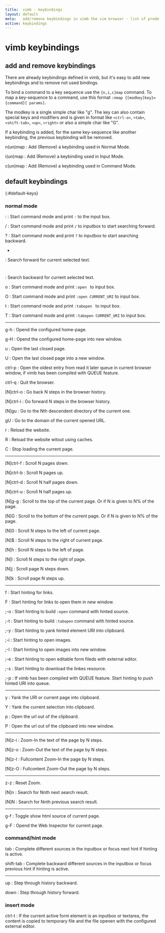 ```yaml
---
title:  vimb - keybindings
layout: default
meta:   add/remove keybindings in vimb the vim browser - list of predefined keybindings
active: keybindings
---
```


# vimb keybindings

## add and remove keybindings

There are already keybindings defined in vimb, but it's easy to add new
keybindings and to remove not used bindings.

To bind a command to a key sequence use the `{n,i,c}map` command. To map a
key-sequence to a command, use this format `:nmap {[modkey]key}={command}[
params]`.

The modkey is a single simple char like "g". The key can also contain special
keys and modifiers and is given in format like `<ctrl-o>`, `<tab>`,
`<shift-tab>`, `<up>`, `<right>` or also a simple char like "G".

If a keybinding is added, for the same key-sequence like another keybinding,
the previous keybinding will be removed.

n(un)map
: Add (Remove) a keybinding used in Normal Mode.

i(un)map
: Add (Remove) a keybinding used in Input Mode.

c(un)map
: Add (Remove) a keybinding used in Command Mode.

## default keybindings
{:#default-keys}

### normal mode

 :
: Start command mode and print `:` to the input box.

/
: Start command mode and print `/` to inputbox to start searching forward.

?
: Start command mode and print `?` to inputbox to start searching backward.

 *
: Search forward for current selected text.

 #
: Search backward for current selected text.

o
: Start command mode and print `:open ` to input box.

O
: Start command mode and print `:open CURRENT_URI` to input box.

t
: Start command mode and print `:tabopen ` to input box.

T
: Start command mode and print `:tabopen CURRENT_URI` to input box.

---

g-h
: Opend the configured home-page.

g-H
: Opend the configured home-page into new window.

u
: Open the last closed page.

U
: Open the last closed page into a new window.

ctrl-p
: Open the oldest entry from read it later queue in current browser window, if
  vimb has been compiled with QUEUE feature.

ctrl-q
: Quit the browser.

[N]ctrl-o
: Go back N steps in the browser history.

[N]ctrl-i
: Go forward N steps in the browser history.

[N]gu
: Go to the Nth descendent directory of the current one.

gU
: Go to the domain of the current opened URL.

r
: Reload the website.

R
: Reload the website witout using caches.

C
: Stop loading the current page.

---

[N]ctrl-f
: Scroll N pages down.

[N]ctrl-b
: Scroll N pages up.

[N]ctrl-d
: Scroll N half pages down.

[N]ctrl-u
: Scroll N half pages up.

[N]g-g
: Scroll to the top of the current page. Or if N is given to N% of the page.

[N]G
: Scroll to the bottom of the current page. Or if N is given to N% of the page.

[N]0
: Scroll N steps to the left of current page.

[N]$
: Scroll N steps to the right of current page.

[N]h
: Scroll N steps to the left of page.

[N]l
: Scroll N steps to the right of page.

[N]j
: Scroll page N steps down.

[N]k
: Scroll page N steps up.

---

f
: Start hinting for links.

F
: Start hinting for links to open them in new window.

;-o
: Start hinting to build `:open` command with hinted source.

;-t
: Start hinting to build `:tabopen` command with hinted source.

;-y
: Start hinting to yank hinted element URI into clipboard.

;-i
: Start hinting to open images.

;-I
: Start hinting to open images into new window.

;-e
: Start hinting to open editable form fileds with external editor.

;-s
: Start hinting to download the linkes resource.

;-p
: If vimb has been compiled with QUEUE feature. Start hinting to push hinted
  URI into queue.

---

y
: Yank the URI or current page into clipboard.

Y
: Yank the current selection into clipboard.

p
: Open the url out of the clipboard.

P
: Open the url out of the clipboard into new window.

---

[N]z-i
: Zoom-In the text of the page by N steps.

[N]z-o
: Zoom-Out the text of the page by N steps.

[N]z-I
: Fullcontent Zoom-In the page by N steps.

[N]z-O
: Fullcontent Zoom-Out the page by N steps.

---

z-z
: Reset Zoom.

[N]n
: Search for Nnth next search result.

[N]N
: Search for Nnth previous search result.

---

g-f
: Toggle show html source of current page.

g-F
: Opend the Web Inspector for current page.

### command/hint mode

tab
: Complete different sources in the inputbox or focus next hint if hinting is
  active.

shift-tab
: Complete backward different sources in the inputbox or focus previous hint if
  hinting is active.

---
up
: Step through history backward.

down
: Step through history forward.

### insert mode

ctrl-t
: If the current active form element is an inputbox or textarea, the content is
  copied to temporary file and the file openen with the configured external
  editor.

